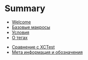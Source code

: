 # Summary

- [Welcome](welcome.md)
- [Базовые макросы](basic_macro.md)
- [Условия](condition.md)
- [О тегах](sort_by_tag.md)
<!-- - [Advanced]()
    - [Производительность]()
    - [Внутрь исходного кода]()
-->
- [Сравнение с XCTest](compare_xctest_and_modern_aproach.md)
- [Мета информация и обозначения](xcode_meta.md)
<!-- - [Вывод]() -->

